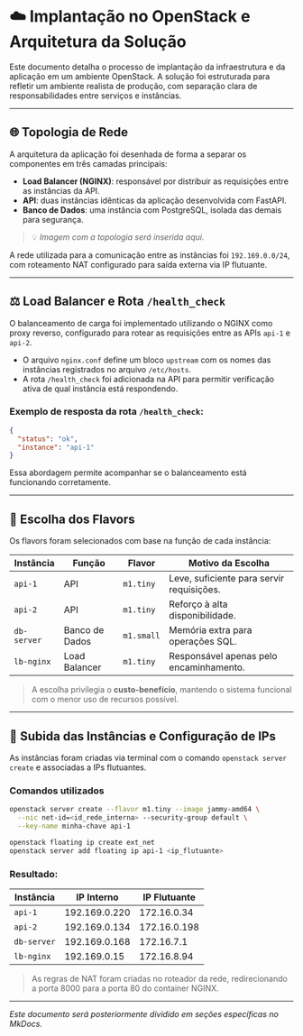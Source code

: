 
# ☁️ Implantação no OpenStack e Arquitetura da Solução

Este documento detalha o processo de implantação da infraestrutura e da aplicação em um ambiente OpenStack. A solução foi estruturada para refletir um ambiente realista de produção, com separação clara de responsabilidades entre serviços e instâncias.

---

## 🌐 Topologia de Rede

A arquitetura da aplicação foi desenhada de forma a separar os componentes em três camadas principais:

- **Load Balancer (NGINX)**: responsável por distribuir as requisições entre as instâncias da API.
- **API**: duas instâncias idênticas da aplicação desenvolvida com FastAPI.
- **Banco de Dados**: uma instância com PostgreSQL, isolada das demais para segurança.

> 💡 *Imagem com a topologia será inserida aqui.*

A rede utilizada para a comunicação entre as instâncias foi `192.169.0.0/24`, com roteamento NAT configurado para saída externa via IP flutuante.

---

## ⚖️ Load Balancer e Rota `/health_check`

O balanceamento de carga foi implementado utilizando o NGINX como proxy reverso, configurado para rotear as requisições entre as APIs `api-1` e `api-2`.

- O arquivo `nginx.conf` define um bloco `upstream` com os nomes das instâncias registrados no arquivo `/etc/hosts`.
- A rota `/health_check` foi adicionada na API para permitir verificação ativa de qual instância está respondendo.

### Exemplo de resposta da rota `/health_check`:

```json
{
  "status": "ok",
  "instance": "api-1"
}
```

Essa abordagem permite acompanhar se o balanceamento está funcionando corretamente.

---

## 🧠 Escolha dos Flavors

Os flavors foram selecionados com base na função de cada instância:

| Instância     | Função            | Flavor   | Motivo da Escolha                          |
|---------------|-------------------|----------|--------------------------------------------|
| `api-1`       | API               | `m1.tiny`| Leve, suficiente para servir requisições.  |
| `api-2`       | API               | `m1.tiny`| Reforço à alta disponibilidade.            |
| `db-server`   | Banco de Dados    | `m1.small`| Memória extra para operações SQL.         |
| `lb-nginx`    | Load Balancer     | `m1.tiny`| Responsável apenas pelo encaminhamento.   |

> A escolha privilegia o **custo-benefício**, mantendo o sistema funcional com o menor uso de recursos possível.

---

## 🚀 Subida das Instâncias e Configuração de IPs

As instâncias foram criadas via terminal com o comando `openstack server create` e associadas a IPs flutuantes.

### Comandos utilizados

```bash
openstack server create --flavor m1.tiny --image jammy-amd64 \
  --nic net-id=<id_rede_interna> --security-group default \
  --key-name minha-chave api-1

openstack floating ip create ext_net
openstack server add floating ip api-1 <ip_flutuante>
```

### Resultado:

| Instância   | IP Interno     | IP Flutuante      |
|-------------|----------------|-------------------|
| `api-1`     | 192.169.0.220   | 172.16.0.34       |
| `api-2`     | 192.169.0.134   | 172.16.0.198      |
| `db-server` | 192.169.0.168   | 172.16.7.1        |
| `lb-nginx`  | 192.169.0.15    | 172.16.8.94       |

> As regras de NAT foram criadas no roteador da rede, redirecionando a porta 8000 para a porta 80 do container NGINX.

---

*Este documento será posteriormente dividido em seções específicas no MkDocs.*